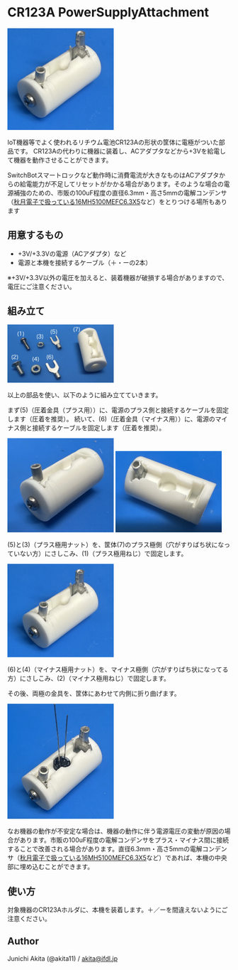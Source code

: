 # CR123A PowerSupplyAttachment


<img src="https://github.com/akita11/CR123A_PowerSupplyAttachment/blob/main/CR123A_PowerSupplyAttachment.jpg" width="240px">

IoT機器等でよく使われるリチウム電池CR123Aの形状の筐体に電極がついた部品です。
CR123Aの代わりに機器に装着し、ACアダプタなどから+3Vを給電して機器を動作させることができます。

SwitchBotスマートロックなど動作時に消費電流が大きなものはACアダプタからの給電能力が不足してリセットがかかる場合があります。そのような場合の電源補強のための、市販の100uF程度の直径6.3mm・高さ5mmの電解コンデンサ（[秋月電子で扱っている16MH5100MEFC6.3X5](https://akizukidenshi.com/catalog/g/g105002/)など）をとりつける場所もあります


## 用意するもの

- +3V/+3.3Vの電源（ACアダプタ）など
- 電源と本機を接続するケーブル（＋・ーの2本） 

※+3V/+3.3V以外の電圧を加えると、装着機器が破損する場合がありますので、電圧にご注意ください。

## 組み立て

<img src="https://github.com/akita11/CR123A_PowerSupplyAttachment/blob/main/CR123A_PowerSupplyAttachment_parts.jpg" width="240px">

以上の部品を使い、以下のように組み立てていきます。

まず(5)（圧着金具（プラス用））に、電源のプラス側と接続するケーブルを固定します（圧着を推奨）。
続いて、(6)（圧着金具（マイナス用））に、電源のマイナス側と接続するケーブルを固定します（圧着を推奨）。

<img src="https://github.com/akita11/CR123A_PowerSupplyAttachment/blob/main/CR123A_PowerSupplyAttachment_step1.jpg" width="240px">

<img src="https://github.com/akita11/CR123A_PowerSupplyAttachment/blob/main/CR123A_PowerSupplyAttachment_step1b.jpg" width="240px">

(5)と(3)（プラス極用ナット）を、筐体(7)のプラス極側（穴がすりばち状になっていない方）にさしこみ、(1)（プラス極用ねじ）で固定します。

<img src="https://github.com/akita11/CR123A_PowerSupplyAttachment/blob/main/CR123A_PowerSupplyAttachment_step2.jpg" width="240px">

(6)と(4)（マイナス極用ナット）を、マイナス極側（穴がすりばち状になってる方）にさしこみ、(2)（マイナス極用ねじ）で固定します。

その後、両極の金具を、筐体にあわせて内側に折り曲げます。

<img src="https://github.com/akita11/CR123A_PowerSupplyAttachment/blob/main/CR123A_PowerSupplyAttachment_cap.jpg" width="240px">

なお機器の動作が不安定な場合は、機器の動作に伴う電源電圧の変動が原因の場合があります。市販の100uF程度の電解コンデンサをプラス・マイナス間に接続することで改善される場合があります。直径6.3mm・高さ5mmの電解コンデンサ（[秋月電子で扱っている16MH5100MEFC6.3X5](https://akizukidenshi.com/catalog/g/g105002/)など）であれば、本機の中央部に埋め込むことができます。



## 使い方

対象機器のCR123Aホルダに、本機を装着します。＋／ーを間違えないようにご注意ください。


## Author

Junichi Akita (@akita11) / akita@ifdl.jp
